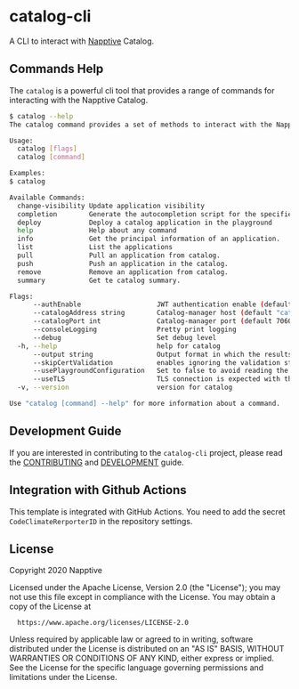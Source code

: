 # catalog-cli
A CLI to interact with [Napptive](https://napptive.com/) Catalog.

## Commands Help

The `catalog` is a powerful cli tool that provides a range of commands for interacting with the Napptive Catalog.

```bash
$ catalog --help
The catalog command provides a set of methods to interact with the Napptive Catalog

Usage:
  catalog [flags]
  catalog [command]

Examples:
$ catalog

Available Commands:
  change-visibility Update application visibility
  completion        Generate the autocompletion script for the specified shell
  deploy            Deploy a catalog application in the playground
  help              Help about any command
  info              Get the principal information of an application.
  list              List the applications
  pull              Pull an application from catalog.
  push              Push an application in the catalog.
  remove            Remove an application from catalog.
  summary           Get te catalog summary.

Flags:
      --authEnable                   JWT authentication enable (default true)
      --catalogAddress string        Catalog-manager host (default "catalog.playground.napptive.dev")
      --catalogPort int              Catalog-manager port (default 7060)
      --consoleLogging               Pretty print logging
      --debug                        Set debug level
  -h, --help                         help for catalog
      --output string                Output format in which the results will be returned: json or table (default "table")
      --skipCertValidation           enables ignoring the validation step of the certificate presented by the server
      --usePlaygroundConfiguration   Set to false to avoid reading the .playground.yaml file (default true)
      --useTLS                       TLS connection is expected with the Catalog manager (default true)
  -v, --version                      version for catalog

Use "catalog [command] --help" for more information about a command.
```

## Development Guide

If you are interested in contributing to the `catalog-cli` project, please read the [CONTRIBUTING](CONTRIBUTING.md) and [DEVELOPMENT](DEVELOPMENT.md) guide.

## Integration with Github Actions

This template is integrated with GitHub Actions. You need to add the secret `CodeClimateRerporterID` in the repository settings.

## License

 Copyright 2020 Napptive

 Licensed under the Apache License, Version 2.0 (the "License");
 you may not use this file except in compliance with the License.
 You may obtain a copy of the License at

      https://www.apache.org/licenses/LICENSE-2.0

 Unless required by applicable law or agreed to in writing, software
 distributed under the License is distributed on an "AS IS" BASIS,
 WITHOUT WARRANTIES OR CONDITIONS OF ANY KIND, either express or implied.
 See the License for the specific language governing permissions and
 limitations under the License.
